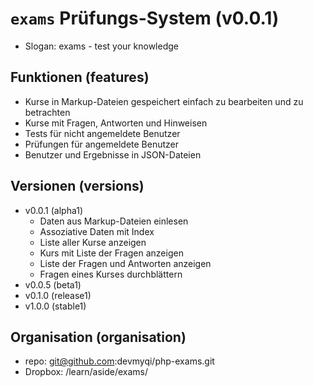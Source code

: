 # `exams` Prüfungs-System (v0.0.1)

* Slogan: exams - test your knowledge

## Funktionen (features)

* Kurse in Markup-Dateien gespeichert
	einfach zu bearbeiten und zu betrachten
* Kurse mit Fragen, Antworten und Hinweisen
* Tests für nicht angemeldete Benutzer
* Prüfungen für angemeldete Benutzer
* Benutzer und Ergebnisse in JSON-Dateien

## Versionen (versions)

* v0.0.1 (alpha1)
	* Daten aus Markup-Dateien einlesen
	* Assoziative Daten mit Index
	* Liste aller Kurse anzeigen
	* Kurs mit Liste der Fragen anzeigen
	* Liste der Fragen und Antworten anzeigen
	* Fragen eines Kurses durchblättern
* v0.0.5 (beta1)
* v0.1.0 (release1)
* v1.0.0 (stable1)

## Organisation (organisation)

* repo: git@github.com:devmyqi/php-exams.git
* Dropbox: /learn/aside/exams/
